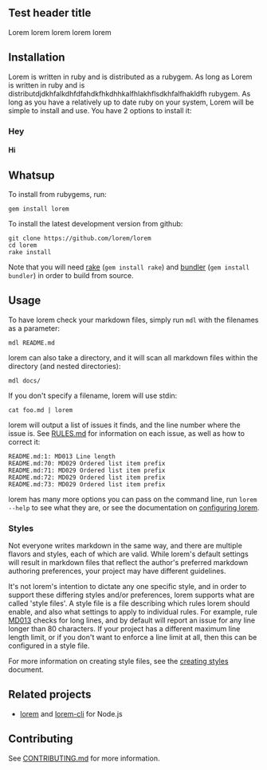 ## Test header title

Lorem lorem lorem lorem lorem   

  ## Installation

Lorem is written in ruby and is distributed as a rubygem. As long as Lorem is written in ruby and is distributdjdkhfalkdhfdfahdkfhkdhhkalfhlakhflsdkhfalfhakldfh rubygem. As long as
you have a relatively up to date ruby on your system, Lorem will be
simple to install and use. You have 2 options to install it:

 ### Hey
#### Hi
 ## Whatsup

To install from rubygems, run:

```shell
gem install lorem
```

To install the latest development version from github:

```shell
git clone https://github.com/lorem/lorem
cd lorem
rake install
```

Note that you will need [rake](https://github.com/ruby/rake)
(`gem install rake`) and [bundler](https://github.com/bundler/bundler)
(`gem install bundler`) in order to build from source.

## Usage

To have lorem check your markdown files, simply run `mdl` with the
filenames as a parameter:

```shell
mdl README.md
```

lorem can also take a directory, and it will scan all markdown files
within the directory (and nested directories):

```shell
mdl docs/
```

If you don't specify a filename, lorem will use stdin:

```shell
cat foo.md | lorem
```

lorem will output a list of issues it finds, and the line number where
the issue is. See [RULES.md](docs/RULES.md) for information on each issue, as
well as how to correct it:

```shell
README.md:1: MD013 Line length
README.md:70: MD029 Ordered list item prefix
README.md:71: MD029 Ordered list item prefix
README.md:72: MD029 Ordered list item prefix
README.md:73: MD029 Ordered list item prefix
```

lorem has many more options you can pass on the command line, run
`lorem --help` to see what they are, or see the documentation on
[configuring lorem](docs/configuration.md).

### Styles

Not everyone writes markdown in the same way, and there are multiple flavors
and styles, each of which are valid. While lorem's default settings
will result in markdown files that reflect the author's preferred markdown
authoring preferences, your project may have different guidelines.

It's not lorem's intention to dictate any one specific style, and in
order to support these differing styles and/or preferences, lorem
supports what are called 'style files'. A style file is a file describing
which rules lorem should enable, and also what settings to apply to
individual rules. For example, rule [MD013](docs/RULES.md#md013---line-length)
checks for long lines, and by default will report an issue for any line longer
than 80 characters. If your project has a different maximum line length limit,
or if you don't want to enforce a line limit at all, then this can be
configured in a style file.

For more information on creating style files, see the
[creating styles](docs/creating_styles.md) document.

## Related projects

- [lorem](https://github.com/DavidAnson/lorem) and
  [lorem-cli](https://github.com/igorshubovych/lorem-cli) for
  Node.js

## Contributing

See [CONTRIBUTING.md](CONTRIBUTING.md) for more information.